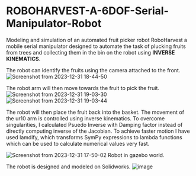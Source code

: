 # ROBOHARVEST-A-6DOF-Serial-Manipulator-Robot

Modeling‬ ‭and‬ ‭simulation‬ ‭of‬ ‭an‬ ‭automated‬ ‭fruit‬ ‭picker‬ ‭robot‬ RoboHarvest‬ ‭a‬ ‭mobile‬ ‭serial‬ ‭manipulator‬‬ ‭designed‬ ‭to‬ ‭automate‬ ‭the‬ ‭task ‬‭of‬ plucking‬‭ fruits ‬‭from‬‭ trees‬‭ and‬‭ collecting‬‭ them‬ ‭in‬‭ the‬‭ bin‬‭ on‬‭ the‬ ‭robot using **INVERSE KINEMATICS**.


The robot can identify the fruits using the camera attached to the front.
![Screenshot from 2023-12-31 18-44-50](https://github.com/AbhinavB7/ROBOHARVEST-A-6DOF-Serial-Manipulator-Robot/assets/87815926/83b15485-64e2-4619-a9fc-e7f49475bd54)

The robot arm will then move towards the fruit to pick the fruit.
![Screenshot from 2023-12-31 19-03-30](https://github.com/AbhinavB7/ROBOHARVEST-A-6DOF-Serial-Manipulator-Robot/assets/87815926/1e6c4d74-a7b7-46ee-b44b-f1d72cab4d72)
![Screenshot from 2023-12-31 19-03-44](https://github.com/AbhinavB7/ROBOHARVEST-A-6DOF-Serial-Manipulator-Robot/assets/87815926/8641e910-85a1-47c5-9f93-152918d1c71c)

The robot will then place the fruit back into the basket. 
The movement of the ur10 arm is controlled using inverse kinematics. To overcome singularities, I calculated Psuedo Inverse with Damping factor instead of directly computing inverse of the Jacobian. To achieve faster motion I have used lamdify, which transforms SymPy expressions to lambda functions which can be used to calculate numerical values very fast. 

![Screenshot from 2023-12-31 17-50-02](https://github.com/AbhinavB7/ROBOHARVEST-A-6DOF-Serial-Manipulator-Robot/assets/87815926/3af0a78e-59e1-4c5e-b0a9-a9676e0f2d3f)
Robot in gazebo world.

The robot is designed and modeled on Solidworks.
![image](https://github.com/AbhinavB7/ROBOHARVEST-A-6DOF-Serial-Manipulator-Robot/assets/87815926/1ec27fa3-7122-4878-81ef-a50930190388)
